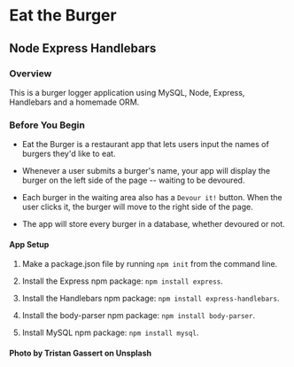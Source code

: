 # Eat the Burger

## Node Express Handlebars

### Overview

This is a burger logger application using MySQL, Node, Express, Handlebars and a homemade ORM.

### Before You Begin

* Eat the Burger is a restaurant app that lets users input the names of burgers they'd like to eat.

* Whenever a user submits a burger's name, your app will display the burger on the left side of the page -- waiting to be devoured.

* Each burger in the waiting area also has a `Devour it!` button. When the user clicks it, the burger will move to the right side of the page.

* The app will store every burger in a database, whether devoured or not.

#### App Setup

1. Make a package.json file by running `npm init` from the command line.

2. Install the Express npm package: `npm install express`.

4. Install the Handlebars npm package: `npm install express-handlebars`.

5. Install the body-parser npm package: `npm install body-parser`.

6. Install MySQL npm package: `npm install mysql`.

#### Photo by Tristan Gassert on Unsplash



